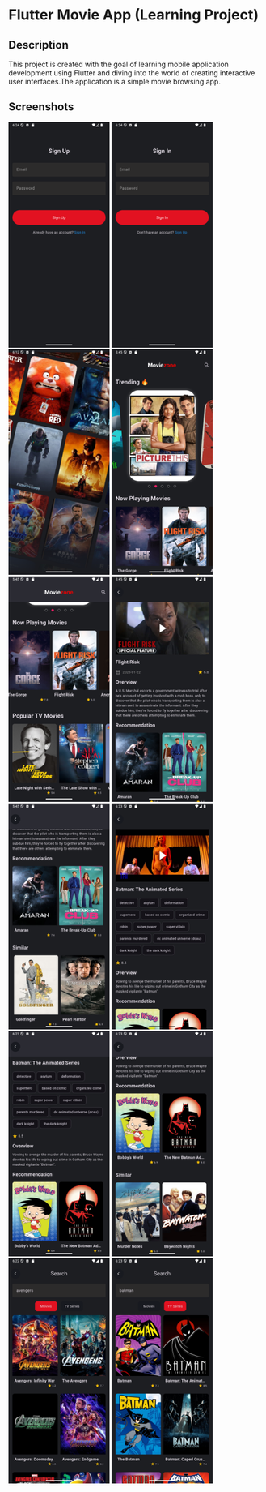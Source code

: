 # Flutter Movie App (Learning Project)


## Description

This project is created with the goal of learning mobile application development using Flutter and diving into the world of creating interactive user interfaces.The application is a simple movie browsing app.

## Screenshots
<p float="left">
<img src="Screenshots/sign_up_page.png" width="200"/>
<img src="Screenshots/sign_in_page.png" width="200"/>
<img src="Screenshots/splash_page.png" width="200"/>
<img src="Screenshots/home_page.png" width="200"/>
<img src="Screenshots/home_page1.png" width="200"/>
<img src="Screenshots/movie_page.png" width="200"/>
<img src="Screenshots/movie_page1.png" width="200"/>
<img src="Screenshots/tv_page.png" width="200"/> 
<img src="Screenshots/tv_page1.png" width="200"/>
<img src="Screenshots/tv_page2.png" width="200"/> 
<img src="Screenshots/search_page.png" width="200"/>
<img src="Screenshots/search_page1.png" width="200"/>
</p>
